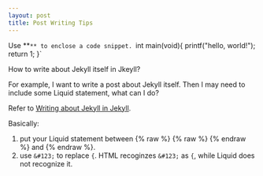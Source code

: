 ```yaml
---
layout: post
title: Post Writing Tips
---
```


Use **`** to enclose a code snippet. `int main(void){ printf("hello, world!"); return 1; }`

How to write about Jekyll itself in Jkeyll?

For example, I want to write a post about Jekyll itself. Then I may need to include some Liquid statement, what can I do?

Refer to [Writing about Jekyll in Jekyll](http://blog.slaks.net/2013-06-09/writing-about-jekyll-in-jekyll/).

Basically:

 1. put your Liquid statement between {% raw %} {% raw %} {% endraw %} and &#123;% endraw %}.
 2. use `&#123;` to replace `{`. HTML recoginzes `&#123;` as `{`, while Liquid does not recognize it.

